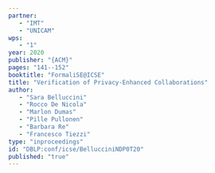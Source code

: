 ```yaml
---
partner: 
   - "IMT"
   - "UNICAM"
wps: 
   - "1"
year: 2020
publisher: "{ACM}"
pages: "141--152"
booktitle: "FormaliSE@ICSE"
title: "Verification of Privacy-Enhanced Collaborations"
author: 
   - "Sara Belluccini"
   - "Rocco De Nicola"
   - "Marlon Dumas"
   - "Pille Pullonen"
   - "Barbara Re"
   - "Francesco Tiezzi"
type: "inproceedings"
id: "DBLP:conf/icse/BellucciniNDP0T20"
published: "true"
---
```

